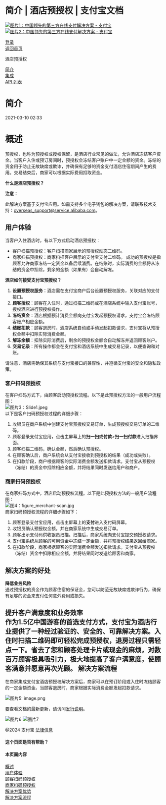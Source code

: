 简介 | 酒店预授权 | 支付宝文档
===============

[![图片1：中国领先的第三方在线支付解决方案 - 支付宝](https://ac.alipay.com/storage/2024/3/26/d66c43c0-440d-4c97-9976-f2028a2c8c5e.svg)![图片2：中国领先的第三方在线支付解决方案 - 支付宝](https://ac.alipay.com/storage/2024/3/26/a48bd336-aea0-4f16-bf83-616eacbb4434.svg)](/docs/)

[登录](https://global.alipay.com/ilogin/account_login.htm?goto=https%3A%2F%2Fglobal.alipay.com%2Fdocs%2Fac%2Fhotel-pre-authorization%2Fintroduction)  
[返回首页](../../)

酒店预授权

[简介](/docs/ac/hotel-pre-authorization/introduction)  
[集成](/docs/ac/hotel-pre-authorization/integration)  
[API 列表](/docs/ac/hotel-pre-authorization/API)  

简介
============

2021-03-10 02:33

概述
========

预授权，也称为预授权或授权保留，是酒店行业常见的做法，允许酒店冻结客户资金。当客户入住或预订房间时，预授权会冻结客户账户中一定金额的资金。冻结的资金用于防止无故缺席或欺诈，并确保有足够的资金支付酒店住宿期间产生的费用。交易结束后，商家可以根据实际费用扣取资金。

**什么是酒店预授权？**

**注意：**

此解决方案基于支付宝应用。如需支持多个电子钱包的解决方案，请联系技术支持：[overseas\_support@service.alibaba.com](mailto:overseas_support@service.alibaba.com)。

用户体验
---------------

当客户入住酒店时，有以下方式启动酒店预授权：

*   客户扫描预授权：客户扫描商家展示的预授权动态二维码。
*   商家扫描预授权：商家扫描客户展示的支付宝支付二维码。
成功的预授权是指顾客允许商家冻结一定资金以备后续消费。在结账时，实际消费的金额将从冻结的资金中扣除，剩余的金额（如果有）会自动解冻。

**酒店如何接受支付宝预授权？**

1. **设置预授权服务**：酒店需在支付宝商户后台设置预授权服务，关联对应的支付接口。
2. **顾客授权**：顾客在入住时，通过扫描二维码或在酒店系统中输入支付宝账号，授权酒店进行预授权操作。
3. **冻结资金**：酒店根据预计消费金额向支付宝发起预授权请求，支付宝会冻结顾客账户相应金额。
4. **结账扣款**：顾客退房时，酒店系统自动或手动发起扣款请求，支付宝将从预授权金额中扣除实际消费金额。
5. **解冻余额**：扣除实际消费后，剩余的预授权金额会自动解冻并返回顾客账户。
6. **交易记录**：所有操作都会在支付宝和酒店系统中生成交易记录，以便查询和对账。

请注意，酒店需确保其系统与支付宝接口的兼容性，并遵循支付宝的安全和隐私政策。
### 客户扫码预授权  
在客户扫码方式下，由顾客启动预授权流程。以下是此预授权方法的一般用户流程图：  
![图片3：Slide1.jpeg](https://yuque.antfin.com/images/lark/0/2021/jpeg/149765/1612341016017-595ff156-1a31-4501-be3f-2795c5644b7e.jpeg)  
以下是客户扫码预授权过程的详细步骤：  
1. 收银员在商户系统中创建支付宝预授权交易订单，生成预授权交易订单的二维码。
2. 顾客登录支付宝应用，点击主屏幕上的**扫一扫**或**付款**>**扫一扫付款**进入扫描界面。
3. 顾客扫描二维码，确认金额，然后确认预授权。
4. 在顾客确认后，商户系统会从支付宝接收到预授权的结果（成功或失败）。
5. 在扣款阶段，商户根据顾客的实际消费金额发送扣款请求。支付宝从预授权（冻结）的资金中扣除相应金额，并将结果同时发送给用户和商户。
### 商家扫码预授权  
在商家扫码方式中，酒店启动预授权流程。以下是此预授权方法的一般用户流程图：  
![图4：figure_merchant-scan.jpg](https://yuque.antfin.com/images/lark/0/2021/jpeg/149765/1612342773390-76702bdd-46aa-4ceb-ba24-b68f94c15e5d.jpeg)  
商家扫码预授权流程的详细步骤如下：  
1. 顾客登录支付宝应用，点击主屏幕上的**支付**进入支付码屏幕。
2. 收银员确认预授权金额，并在商家系统中生成交易订单。
3. 顾客出示支付码供收银员扫描。扫描后，商家系统向支付宝提交预授权请求。
4. 支付宝系统从顾客的可用资金中冻结一定金额，并将预授权结果返回给商家。
5. 在扣款阶段，商家根据顾客的实际消费金额发送扣款请求。支付宝从预授权（冻结）资金中扣除相应金额，并将结果同时发送给顾客和商家。  

解决方案的好处
-----------------
**降低业务风险**  
通过预授权的资金作为顾客住宿的保证金，您可以防范无故缺席或欺诈行为，确保有足够的资金来支付任何意外费用或损失。

**提升客户满意度和业务效率**  
作为1.5亿中国游客的首选支付方式，支付宝为酒店行业提供了一种经过验证的、安全的、可靠解决方案。入住时扫描二维码即可轻松完成预授权，退房过程只需轻点一下。省去了您和顾客处理卡片或现金的麻烦，对数百万顾客极具吸引力，极大地提高了客户满意度，使顾客满意并愿意再次光顾。
解决方案流程
------------

在商家集成支付宝酒店预授权解决方案后，商家可以在预订阶段或入住时冻结顾客的一定金额资金。当顾客退房时，商家根据实际消费金额发起扣款请求。

![图片5: image.png](https://yuque.antfin.com/images/lark/0/2019/png/66203/1576198805757-d21ed87e-60c0-45dc-9f7a-14ce8f05de21.png)

要查看文档的最新更新，请访问[发行说明](https://global.alipay.com/docs/releasenotes)。

![图片6](https://ac.alipay.com/storage/2021/5/20/19b2c126-9442-4f16-8f20-e539b1db482a.png) ![图片7](https://ac.alipay.com/storage/2021/5/20/e9f3f154-dbf0-455f-89f0-b3d4e0c14481.png)

@2024 支付宝 [法律信息](https://global.alipay.com/docs/ac/platform/membership)

#### 这个页面是否有帮助？

#### 本页面内容

[概述](#k2lQ9 "概述")  
[用户体验](#78f2a7c8 "用户体验")  
[顾客扫码预授权](#Rwqb9 "顾客扫码预授权")  
[商家扫码预授权](#1owe6 "商家扫码预授权")  
[解决方案优势](#GvUGk "解决方案优势")  
[解决方案流程](#bbc3140d "解决方案流程")